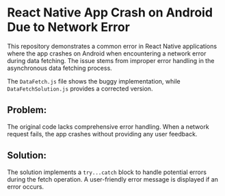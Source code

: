 # React Native App Crash on Android Due to Network Error

This repository demonstrates a common error in React Native applications where the app crashes on Android when encountering a network error during data fetching.  The issue stems from improper error handling in the asynchronous data fetching process.

The `DataFetch.js` file shows the buggy implementation, while `DataFetchSolution.js` provides a corrected version.

## Problem:
The original code lacks comprehensive error handling. When a network request fails, the app crashes without providing any user feedback.

## Solution:
The solution implements a `try...catch` block to handle potential errors during the fetch operation.  A user-friendly error message is displayed if an error occurs.